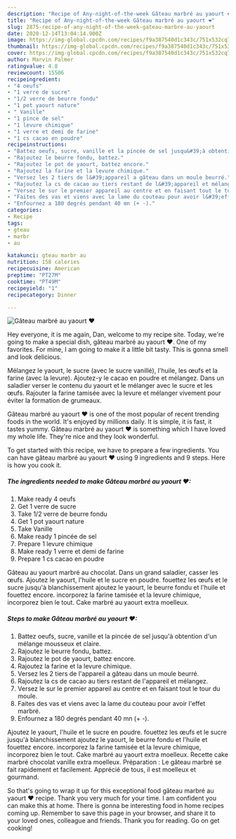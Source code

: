 ```yaml
---
description: "Recipe of Any-night-of-the-week Gâteau marbré au yaourt ❤"
title: "Recipe of Any-night-of-the-week Gâteau marbré au yaourt ❤"
slug: 2875-recipe-of-any-night-of-the-week-gateau-marbre-au-yaourt
date: 2020-12-14T13:04:14.900Z
image: https://img-global.cpcdn.com/recipes/f9a387540d1c343c/751x532cq70/gateau-marbre-au-yaourt-❤-photo-principale-de-la-recette.jpg
thumbnail: https://img-global.cpcdn.com/recipes/f9a387540d1c343c/751x532cq70/gateau-marbre-au-yaourt-❤-photo-principale-de-la-recette.jpg
cover: https://img-global.cpcdn.com/recipes/f9a387540d1c343c/751x532cq70/gateau-marbre-au-yaourt-❤-photo-principale-de-la-recette.jpg
author: Marvin Palmer
ratingvalue: 4.8
reviewcount: 15506
recipeingredient:
- "4 oeufs"
- "1 verre de sucre"
- "1/2 verre de beurre fondu"
- "1 pot yaourt nature"
- " Vanille"
- "1 pince de sel"
- "1 levure chimique"
- "1 verre et demi de farine"
- "1 cs cacao en poudre"
recipeinstructions:
- "Battez oeufs, sucre, vanille et la pincée de sel jusqu&#39;à obtention d&#39;un mélange mousseux et claire."
- "Rajoutez le beurre fondu, battez."
- "Rajoutez le pot de yaourt, battez encore."
- "Rajoutez la farine et la levure chimique."
- "Versez les 2 tiers de l&#39;appareil a gâteau dans un moule beurré."
- "Rajoutez la cs de cacao au tiers restant de l&#39;appareil et mélangez."
- "Versez le sur le premier appareil au centre et en faisant tout le tour du moule."
- "Faites des vas et viens avec la lame du couteau pour avoir l&#39;effet marbré."
- "Enfournez a 180 degrés pendant 40 mn (+ -)."
categories:
- Recipe
tags:
- gteau
- marbr
- au

katakunci: gteau marbr au 
nutrition: 158 calories
recipecuisine: American
preptime: "PT27M"
cooktime: "PT49M"
recipeyield: "1"
recipecategory: Dinner

---
```



![Gâteau marbré au yaourt ❤](https://img-global.cpcdn.com/recipes/f9a387540d1c343c/751x532cq70/gateau-marbre-au-yaourt-❤-photo-principale-de-la-recette.jpg)

Hey everyone, it is me again, Dan, welcome to my recipe site. Today, we're going to make a special dish, gâteau marbré au yaourt ❤. One of my favorites. For mine, I am going to make it a little bit tasty. This is gonna smell and look delicious.

Mélangez le yaourt, le sucre (avec le sucre vanillé), l&#39;huile, les œufs et la farine (avec la levure). Ajoutez-y le cacao en poudre et mélangez. Dans un saladier verser le contenu du yaourt et le mélanger avec le sucre et les œufs. Rajouter la farine tamisée avec la levure et mélanger vivement pour éviter la formation de grumeaux.

Gâteau marbré au yaourt ❤ is one of the most popular of recent trending foods in the world. It's enjoyed by millions daily. It is simple, it is fast, it tastes yummy. Gâteau marbré au yaourt ❤ is something which I have loved my whole life. They're nice and they look wonderful.


To get started with this recipe, we have to prepare a few ingredients. You can have gâteau marbré au yaourt ❤ using 9 ingredients and 9 steps. Here is how you cook it.

<!--inarticleads1-->

##### The ingredients needed to make Gâteau marbré au yaourt ❤:

1. Make ready 4 oeufs
1. Get 1 verre de sucre
1. Take 1/2 verre de beurre fondu
1. Get 1 pot yaourt nature
1. Take  Vanille
1. Make ready 1 pincée de sel
1. Prepare 1 levure chimique
1. Make ready 1 verre et demi de farine
1. Prepare 1 cs cacao en poudre


Gâteau au yaourt marbré au chocolat. Dans un grand saladier, casser les œufs. Ajoutez le yaourt, l&#39;huile et le sucre en poudre. fouettez les œufs et le sucre jusqu&#39;à blanchissement ajoutez le yaourt, le beurre fondu et l&#39;huile et fouettez encore. incorporez la farine tamisée et la levure chimique, incorporez bien le tout. Cake marbré au yaourt extra moelleux. 

<!--inarticleads2-->

##### Steps to make Gâteau marbré au yaourt ❤:

1. Battez oeufs, sucre, vanille et la pincée de sel jusqu&#39;à obtention d&#39;un mélange mousseux et claire.
1. Rajoutez le beurre fondu, battez.
1. Rajoutez le pot de yaourt, battez encore.
1. Rajoutez la farine et la levure chimique.
1. Versez les 2 tiers de l&#39;appareil a gâteau dans un moule beurré.
1. Rajoutez la cs de cacao au tiers restant de l&#39;appareil et mélangez.
1. Versez le sur le premier appareil au centre et en faisant tout le tour du moule.
1. Faites des vas et viens avec la lame du couteau pour avoir l&#39;effet marbré.
1. Enfournez a 180 degrés pendant 40 mn (+ -).


Ajoutez le yaourt, l&#39;huile et le sucre en poudre. fouettez les œufs et le sucre jusqu&#39;à blanchissement ajoutez le yaourt, le beurre fondu et l&#39;huile et fouettez encore. incorporez la farine tamisée et la levure chimique, incorporez bien le tout. Cake marbré au yaourt extra moelleux. Recette cake marbré chocolat vanille extra moelleux. Préparation : Le gâteau marbré se fait rapidement et facilement. Apprécié de tous, il est moelleux et gourmand. 

So that's going to wrap it up for this exceptional food gâteau marbré au yaourt ❤ recipe. Thank you very much for your time. I am confident you can make this at home. There is gonna be interesting food in home recipes coming up. Remember to save this page in your browser, and share it to your loved ones, colleague and friends. Thank you for reading. Go on get cooking!
